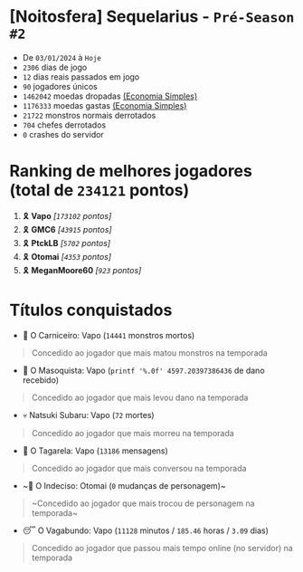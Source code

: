 # [Noitosfera] Sequelarius - `Pré-Season #2`
- De `03/01/2024` à `Hoje`
- `2306` dias de jogo
- `12` dias reais passados em jogo
- `90` jogadores únicos
- `1462042` moedas dropadas [(Economia Simples)](https://github.com/otomay/Economia-Simples)
- `1176333` moedas gastas [(Economia Simples)](https://github.com/otomay/Economia-Simples)
- `21722` monstros normais derrotados
- `704` chefes derrotados
- `0` crashes do servidor

# Ranking de melhores jogadores (total de `234121` pontos)
1. 🎗️ **Vapo** *[`173102` pontos]*
2. 🎗️ **GMC6** *[`43915` pontos]*
3. 🎗️ **PtckLB** *[`5702` pontos]*
4. 🎗️ **Otomai** *[`4353` pontos]*
5. 🎗️ **MeganMoore60** *[`923` pontos]*

# Títulos conquistados
- 👹 O Carniceiro: Vapo (`14441` monstros mortos)
> Concedido ao jogador que mais matou monstros na temporada
- 🥵 O Masoquista: Vapo (`printf '%.0f' 4597.20397386436` de dano recebido)
> Concedido ao jogador que mais levou dano na temporada
- 💀 Natsuki Subaru: Vapo (`72` mortes)
> Concedido ao jogador que mais morreu na temporada
- 🦜 O Tagarela: Vapo (`13186` mensagens)
> Concedido ao jogador que mais conversou na temporada
- ~🤔 O Indeciso: Otomai (`0` mudanças de personagem)~
> ~Concedido ao jogador que mais trocou de personagem na temporada~
- 😴 O Vagabundo: Vapo (`11128` minutos / `185.46` horas / `3.09` dias)
> Concedido ao jogador que passou mais tempo online (no servidor) na temporada
